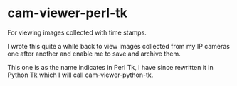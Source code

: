 # cam-viewer-perl-tk
For viewing images collected with time stamps.

I wrote this quite a while back to view images collected from my IP cameras one after another and enable me to save and archive them.

This one is as the name indicates in Perl Tk, I have since rewritten it in Python Tk which I will call cam-viewer-python-tk.

